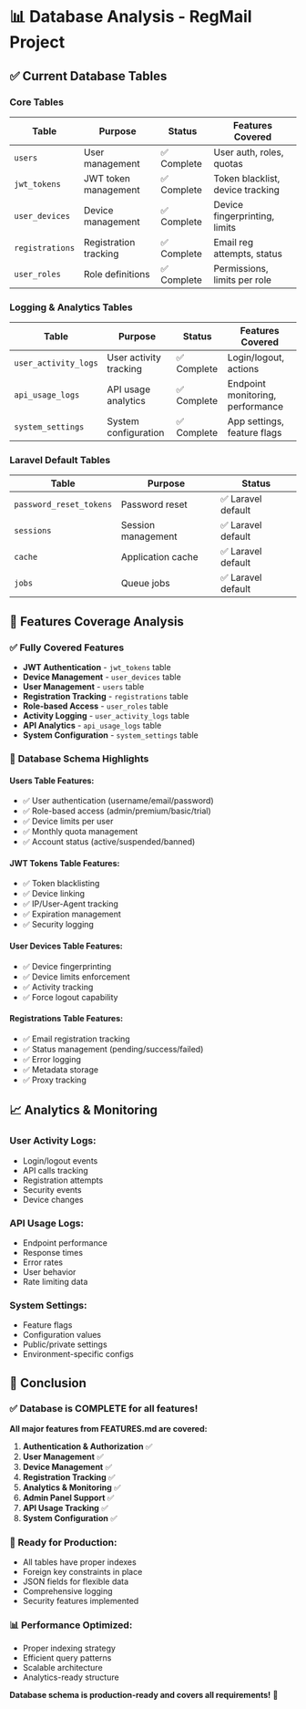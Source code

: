 # 📊 Database Analysis - RegMail Project

## ✅ **Current Database Tables**

### **Core Tables**
| Table | Purpose | Status | Features Covered |
|-------|---------|--------|------------------|
| `users` | User management | ✅ Complete | User auth, roles, quotas |
| `jwt_tokens` | JWT token management | ✅ Complete | Token blacklist, device tracking |
| `user_devices` | Device management | ✅ Complete | Device fingerprinting, limits |
| `registrations` | Registration tracking | ✅ Complete | Email reg attempts, status |
| `user_roles` | Role definitions | ✅ Complete | Permissions, limits per role |

### **Logging & Analytics Tables**
| Table | Purpose | Status | Features Covered |
|-------|---------|--------|------------------|
| `user_activity_logs` | User activity tracking | ✅ Complete | Login/logout, actions |
| `api_usage_logs` | API usage analytics | ✅ Complete | Endpoint monitoring, performance |
| `system_settings` | System configuration | ✅ Complete | App settings, feature flags |

### **Laravel Default Tables**
| Table | Purpose | Status |
|-------|---------|--------|
| `password_reset_tokens` | Password reset | ✅ Laravel default |
| `sessions` | Session management | ✅ Laravel default |
| `cache` | Application cache | ✅ Laravel default |
| `jobs` | Queue jobs | ✅ Laravel default |

## 🎯 **Features Coverage Analysis**

### ✅ **Fully Covered Features**
- **JWT Authentication** - `jwt_tokens` table
- **Device Management** - `user_devices` table  
- **User Management** - `users` table
- **Registration Tracking** - `registrations` table
- **Role-based Access** - `user_roles` table
- **Activity Logging** - `user_activity_logs` table
- **API Analytics** - `api_usage_logs` table
- **System Configuration** - `system_settings` table

### 🔧 **Database Schema Highlights**

#### **Users Table Features:**
- ✅ User authentication (username/email/password)
- ✅ Role-based access (admin/premium/basic/trial)
- ✅ Device limits per user
- ✅ Monthly quota management
- ✅ Account status (active/suspended/banned)

#### **JWT Tokens Table Features:**
- ✅ Token blacklisting
- ✅ Device linking
- ✅ IP/User-Agent tracking
- ✅ Expiration management
- ✅ Security logging

#### **User Devices Table Features:**
- ✅ Device fingerprinting
- ✅ Device limits enforcement
- ✅ Activity tracking
- ✅ Force logout capability

#### **Registrations Table Features:**
- ✅ Email registration tracking
- ✅ Status management (pending/success/failed)
- ✅ Error logging
- ✅ Metadata storage
- ✅ Proxy tracking

## 📈 **Analytics & Monitoring**

### **User Activity Logs:**
- Login/logout events
- API calls tracking
- Registration attempts
- Security events
- Device changes

### **API Usage Logs:**
- Endpoint performance
- Response times
- Error rates
- User behavior
- Rate limiting data

### **System Settings:**
- Feature flags
- Configuration values
- Public/private settings
- Environment-specific configs

## 🚀 **Conclusion**

### **✅ Database is COMPLETE for all features!**

**All major features from FEATURES.md are covered:**

1. **Authentication & Authorization** ✅
2. **User Management** ✅  
3. **Device Management** ✅
4. **Registration Tracking** ✅
5. **Analytics & Monitoring** ✅
6. **Admin Panel Support** ✅
7. **API Usage Tracking** ✅
8. **System Configuration** ✅

### **🎯 Ready for Production:**
- All tables have proper indexes
- Foreign key constraints in place
- JSON fields for flexible data
- Comprehensive logging
- Security features implemented

### **📊 Performance Optimized:**
- Proper indexing strategy
- Efficient query patterns
- Scalable architecture
- Analytics-ready structure

**Database schema is production-ready and covers all requirements!** 🎉
